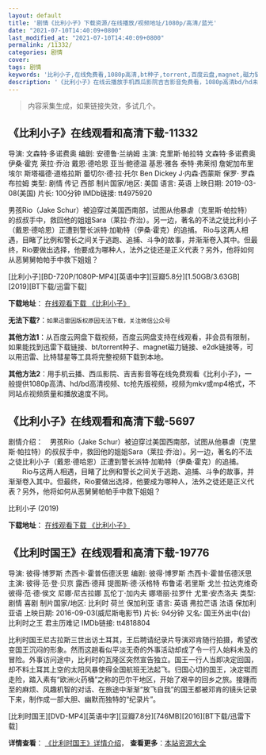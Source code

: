 ```yaml
---
layout: default
title: '剧情《比利小子》下载资源/在线播放/视频地址/1080p/高清/蓝光'
date: "2021-07-10T14:40:09+0800"
last_modified_at: "2021-07-10T14:40:09+0800"
permalink: /11332/
categories: 剧情
cover:
tags: 剧情
keywords: '比利小子,在线免费看,1080p高清,bt种子,torrent,百度云盘,magnet,磁力链,迅雷下载资源'
description: '《比利小子》在线云播放手机西瓜影院吉吉影音免费看，1080p高清bd/hd未删减完整版和tc抢先枪版，mkv/mp4格式，附带bt/torrent种子、magnet/磁力链、百度云盘、网盘资源迅雷下载链接'
---
```


>内容采集生成，如果链接失效，多试几个。


## 《比利小子》在线观看和高清下载-11332

导演: 文森特·多诺费奥 编剧: 安德鲁·兰纳姆 主演: 克里斯·帕拉特 文森特·多诺费奥 伊桑·霍克 莱拉·乔治 戴恩·德哈恩 亚当·鲍德温 基思·雅各 泰特·弗莱彻 詹妮加布里埃尔 斯塔福德·道格拉斯 蕾切尔·德·拉·托尔 Ben Dickey J·内森·西蒙斯 保罗· 罗森布拉姆 类型: 剧情 传记 西部 制片国家/地区: 美国 语言: 英语 上映日期: 2019-03-08(美国) 片长: 100分钟 IMDb链接: tt4975920

男孩Rio（Jake Schur）被迫穿过美国西南部，试图从他暴虐（克里斯·帕拉特）的叔叔手中，救回他的姐姐Sara（莱拉·乔治）。另一边，著名的不法之徒比利小子（戴恩·德哈恩）正遭到警长派特·加勒特（伊桑·霍克）的追捕。 Rio与这两人相遇，目睹了比例和警长之间关于逃跑、追捕、斗争的故事，并渐渐卷入其中。但最终，Rio要做出选择，他要成为哪种人，法外之徒还是正义代表？另外，他将如何从恶舅舅帕帕手中救下姐姐？


[比利小子][BD-720P/1080P-MP4][英语中字][豆瓣5.8分][1.50GB/3.63GB][2019][BT下载/迅雷下载]

**下载地址**： [在线观看下载 《比利小子》](https://www.btdx8.com/torrent/blxz_2019.html) 


**无法下载?**：`如果迅雷因版权原因无法下载，关注微信公众号 `

**其他方法1**：从百度云网盘下载视频，百度云网盘支持在线观看，非会员有限制，如果能找到迅雷下载链接、bt/torrent种子、magnet磁力链接、e2dk链接等，可以用迅雷、比特彗星等工具将完整视频下载到本地。

**其他方法2**：用手机云播、西瓜影院、吉吉影音等在线免费观看《比利小子》，一般提供1080p高清、hd/bd高清视频、tc抢先版视频，视频为mkv或mp4格式，不同站点视频质量和播放速度不同。


## 《比利小子》在线观看和高清下载-5697

剧情介绍：　男孩Rio（Jake Schur）被迫穿过美国西南部，试图从他暴虐（克里斯·帕拉特）的叔叔手中，救回他的姐姐Sara（莱拉·乔治）。另一边，著名的不法之徒比利小子（戴恩·德哈恩）正遭到警长派特·加勒特（伊桑·霍克）的追捕。  　　Rio与这两人相遇，目睹了比例和警长之间关于逃跑、追捕、斗争的故事，并渐渐卷入其中。但最终，Rio要做出选择，他要成为哪种人，法外之徒还是正义代表？另外，他将如何从恶舅舅帕帕手中救下姐姐？


比利小子 (2019)

**下载地址**： [在线观看下载 《比利小子》](https://www.btbtdy.me/btdy/dy15899.html) 


## 《比利时国王》在线观看和高清下载-19776

导演: 彼得·博罗斯 杰西卡·霍普伍德沃思 编剧: 彼得·博罗斯 杰西卡·霍普伍德沃思 主演: 彼得·范·登·贝京 露西·德拜 提图斯·德·沃格特 布鲁诺·若里斯 戈兰·拉达克维奇 彼得·范·德·侯文 尼娜·尼古拉娜 瓦伦丁·加内夫 娜塔丽·拉罗什 尤里·安杰洛夫 类型: 剧情 喜剧 制片国家/地区: 比利时 荷兰 保加利亚 语言: 英语 弗拉芒语 法语 保加利亚语 上映日期: 2016-09-03(威尼斯电影节) 片长: 94分钟 又名: 国王外出中(台) 比利时之王 君主历难记 IMDb链接: tt4818804

比利时国王尼古拉斯三世出访土耳其，王后聘请纪录片导演邓肯随行拍摄，希望改变国王沉闷的形象。然而这趟看似平淡无奇的外事活动却成了令一行人始料未及的冒险。外事访问途中，比利时的瓦隆区突然宣告独立。国王一行人当即决定回国，却不料土耳其上空的太阳风暴使得全国航班无法起飞。归国心切的国王，决定铤而走险，踏入素有“欧洲火药桶”之称的巴尔干地区，开始了艰辛的回乡之旅。接踵而至的麻烦、风趣机智的对话、在旅途中渐渐“放飞自我”的国王都被邓肯的镜头记录下来，制作成一部大胆、幽默而独特的“纪录片”。


[比利时国王][DVD-MP4][英语中字][豆瓣7.8分][746MB][2016][BT下载/迅雷下载]

**详情查看**： [《比利时国王》详情介绍](/movie/19776/)， **查看更多**：[本站资源大全](/movie/t/all/)

